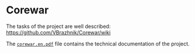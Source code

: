 # Corewar

The tasks of the project are well described:
https://github.com/VBrazhnik/Corewar/wiki

The [`corewar.en.pdf`](/corewar/corewar.en.pdf) file contains the technical documentation of the project.
